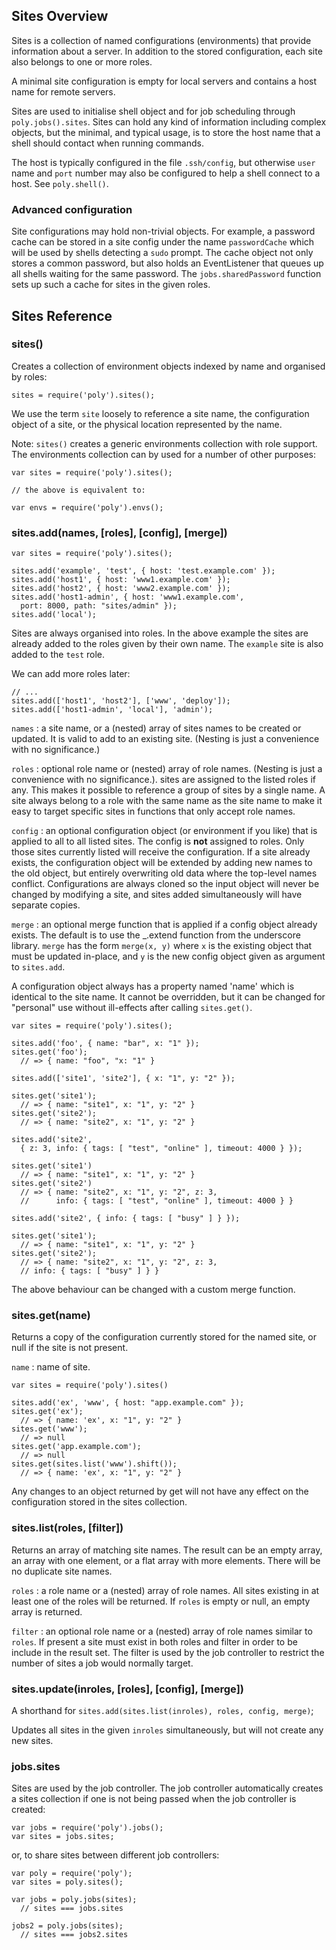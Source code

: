 ## Sites Overview

Sites is a collection of named configurations (environments) that
provide information about a server. In addition to the stored
configuration, each site also belongs to one or more roles.

A minimal site configuration is empty for local servers and contains a
host name for remote servers.

Sites are used to initialise shell object and for job scheduling
through `poly.jobs().sites`. Sites can hold any kind of information
including complex objects, but the minimal, and typical usage, is to
store the host name that a shell should contact when running commands.

The host is typically configured in the file `.ssh/config`, but
otherwise `user` name and `port` number may also be configured to help
a shell connect to a host. See `poly.shell()`.

### Advanced configuration

Site configurations may hold non-trivial objects. For example, a
password cache can be stored in a site config under the name
`passwordCache` which will be used by shells detecting a `sudo`
prompt. The cache object not only stores a common password, but also
holds an EventListener that queues up all shells waiting for the same
password. The `jobs.sharedPassword` function sets up such a cache for
sites in the given roles.

## Sites Reference

### sites()

Creates a collection of environment objects indexed by name and organised
by roles:

    sites = require('poly').sites();

We use the term `site` loosely to reference a site name, the
configuration object of a site, or the physical location represented
by the name.

Note: `sites()` creates a generic environments collection with role
support. The environments collection can by used for a number of other
purposes:

    var sites = require('poly').sites();

    // the above is equivalent to:

    var envs = require('poly').envs();

### sites.add(names, [roles], [config], [merge])


    var sites = require('poly').sites();

    sites.add('example', 'test', { host: 'test.example.com' });
    sites.add('host1', { host: 'www1.example.com' });
    sites.add('host2', { host: 'www2.example.com' });
    sites.add('host1-admin', { host: 'www1.example.com',
      port: 8000, path: "sites/admin" });
    sites.add('local');

Sites are always organised into roles. In the above example the sites
are already added to the roles given by their own name. The `example`
site is also added to the `test` role.

We can add more roles later:

    // ...
    sites.add(['host1', 'host2'], ['www', 'deploy']);
    sites.add(['host1-admin', 'local'], 'admin');

`names` : a site name, or a (nested) array of sites names to be
created or updated. It is valid to add to an existing site. (Nesting
is just a convenience with no significance.)

`roles` : optional role name or (nested) array of role names. (Nesting
is just a convenience with no significance.). sites are assigned to
the listed roles if any. This makes it possible to reference a group
of sites by a single name. A site always belong to a role with the
same name as the site name to make it easy to target specific sites in
functions that only accept role names.

`config` : an optional configuration object (or environment if you
like) that is applied to all to all listed sites. The config is
**not** assigned to roles. Only those sites currently listed will
receive the configuration. If a site already exists, the configuration
object will be extended by adding new names to the old object, but
entirely overwriting old data where the top-level names conflict.
Configurations are always cloned so the input object will never be
changed by modifying a site, and sites added simultaneously will have
separate copies.

`merge` : an optional merge function that is applied if a config
object already exists. The default is to use the _.extend function
from the underscore library. `merge` has the form `merge(x, y)` where
`x` is the existing object that must be updated in-place, and `y` is
the new config object given as argument to `sites.add`.

A configuration object always has a property named 'name' which is
identical to the site name. It cannot be overridden, but it can be
changed for "personal" use without ill-effects after calling
`sites.get()`.


    var sites = require('poly').sites();

    sites.add('foo', { name: "bar", x: "1" });
    sites.get('foo');
      // => { name: "foo", "x: "1" }

    sites.add(['site1', 'site2'], { x: "1", y: "2" });
    
    sites.get('site1');
      // => { name: "site1", x: "1", y: "2" }
    sites.get('site2');
      // => { name: "site2", x: "1", y: "2" }

    sites.add('site2',
      { z: 3, info: { tags: [ "test", "online" ], timeout: 4000 } });
    
    sites.get('site1')
      // => { name: "site1", x: "1", y: "2" }
    sites.get('site2')
      // => { name: "site2", x: "1", y: "2", z: 3,
      //      info: { tags: [ "test", "online" ], timeout: 4000 } }
  
    sites.add('site2', { info: { tags: [ "busy" ] } });
    
    sites.get('site1');
      // => { name: "site1", x: "1", y: "2" }
    sites.get('site2');
      // => { name: "site2", x: "1", y: "2", z: 3,
      // info: { tags: [ "busy" ] } }

The above behaviour can be changed with a custom merge function.

### sites.get(name)

Returns a copy of the configuration currently stored for the named
site, or null if the site is not present.

`name` : name of site.

    var sites = require('poly').sites()
    
    sites.add('ex', 'www', { host: "app.example.com" });
    sites.get('ex');
      // => { name: 'ex', x: "1", y: "2" }
    sites.get('www');
      // => null
    sites.get('app.example.com');
      // => null
    sites.get(sites.list('www').shift());
      // => { name: 'ex', x: "1", y: "2" }

Any changes to an object returned by get will not have any effect on
the configuration stored in the sites collection.

### sites.list(roles, [filter])

Returns an array of matching site names. The result can be an empty
array, an array with one element, or a flat array with more elements.
There will be no duplicate site names.

`roles` : a role name or a (nested) array of role names. All sites
existing in at least one of the roles will be returned. If `roles` is
empty or null, an empty array is returned.

`filter` : an optional role name or a (nested) array of role names
similar to `roles`. If present a site must exist in both roles and
filter in order to be include in the result set. The filter is used by
the job controller to restrict the number of sites a job would
normally target.

### sites.update(inroles, [roles], [config], [merge])

A shorthand for `sites.add(sites.list(inroles), roles, config, merge)`;

Updates all sites in the given `inroles` simultaneously, but will
not create any new sites.

### jobs.sites

Sites are used by the job controller. The job controller automatically
creates a sites collection if one is not being passed when the job
controller is created:

    var jobs = require('poly').jobs();
    var sites = jobs.sites;

or, to share sites between different job controllers:

    var poly = require('poly');
    var sites = poly.sites();
    
    var jobs = poly.jobs(sites);
      // sites === jobs.sites
      
    jobs2 = poly.jobs(sites);
      // sites === jobs2.sites
